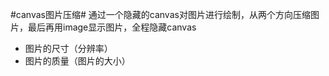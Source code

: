 <!--
 * @Author: your name
 * @Date: 2021-06-16 14:42:42
 * @LastEditTime: 2021-06-16 15:24:50
 * @LastEditors: Please set LastEditors
 * @Description: In User Settings Edit
 * @FilePath: /Data visualization/img-compress/README.md
-->
#canvas图片压缩#
通过一个隐藏的canvas对图片进行绘制，从两个方向压缩图片，最后再用image显示图片，全程隐藏canvas
* 图片的尺寸（分辨率）
* 图片的质量（图片的大小）